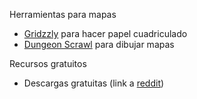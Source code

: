 Herramientas para mapas
- [Gridzzly](https://gridzzly.com/) para hacer papel cuadriculado
- [Dungeon Scrawl](https://probabletrain.itch.io/dungeon-scrawl) para dibujar mapas

Recursos gratuitos
- Descargas gratuitas (link a [reddit](https://www.reddit.com/r/DnD/comments/10eyy5o/how_to_play_5e_for_free_thanks_to_wizards/))
